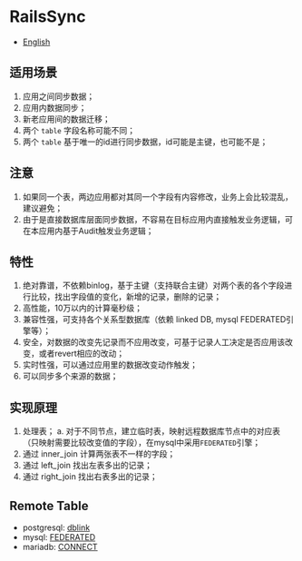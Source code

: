 # RailsSync

* [English](./README.en.md)


## 适用场景
1. 应用之间同步数据；
2. 应用内数据同步；
2. 新老应用间的数据迁移；
2. 两个 `table` 字段名称可能不同；
3. 两个 `table` 基于唯一的id进行同步数据，id可能是主键，也可能不是；

## 注意
1. 如果同一个表，两边应用都对其同一个字段有内容修改，业务上会比较混乱，建议避免；
2. 由于是直接数据库层面同步数据，不容易在目标应用内直接触发业务逻辑，可在本应用内基于Audit触发业务逻辑；

## 特性
1. 绝对靠谱，不依赖binlog，基于主键（支持联合主键）对两个表的各个字段进行比较，找出字段值的变化，新增的记录，删除的记录；
2. 高性能，10万以内的计算毫秒级；
3. 兼容性强，可支持各个关系型数据库（依赖 linked DB, mysql FEDERATED引擎等）；
4. 安全，对数据的改变先记录而不应用改变，可基于记录人工决定是否应用该改变，或者revert相应的改动；
5. 实时性强，可以通过应用里的数据改变动作触发；
6. 可以同步多个来源的数据；

## 实现原理
1. 处理表；
 a. 对于不同节点，建立临时表，映射远程数据库节点中的对应表（只映射需要比较改变值的字段），在mysql中采用`FEDERATED`引擎；
2. 通过 inner_join 计算两张表不一样的字段；
3. 通过 left_join 找出左表多出的记录；
4. 通过 right_join 找出右表多出的记录；

## Remote Table 
* postgresql: [dblink](https://www.postgresql.org/docs/10/static/dblink.html)
* mysql: [FEDERATED](https://dev.mysql.com/doc/refman/5.7/en/federated-storage-engine.html)
* mariadb: [CONNECT](https://mariadb.com/kb/en/library/connect/)
